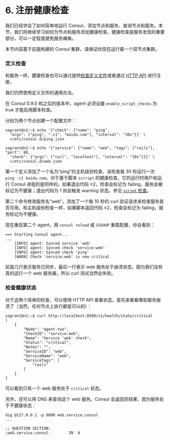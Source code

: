 # 6. 注册健康检查

我们已经学会了如何简单地运行 Consul、添加节点和服务、查询节点和服务。本节，我们将继续学习如何为节点和服务添加健康检查。健康检查是服务发现的重要部分，可以一定程度避免服务瘫痪。

本节内容基于前面构建的 Consul 集群，请保证你现在运行着一个双节点集群。

### 定义检查

和服务一样，健康检查也可以通过提供[检查定义文件](https://consul.io/docs/agent/checks.html)或者通过 [HTTP API](https://consul.io/api/health.html) 进行注册。

我们仍然使用定义文件的通用办法。

在 Consul 0.9.0 和之后的版本中，agent 必须设置 `enable_script_checks` 为 true 才能启用脚本检查。

分别为两个节点创建一个配置文件：

```text
vagrant@n2:~$ echo '{"check": {"name": "ping",
  "args": ["ping", "-c1", "baidu.com"], "interval": "30s"}}' \
  >/etc/consul.d/ping.json

vagrant@n2:~$ echo '{"service": {"name": "web", "tags": ["rails"], "port": 80,
  "check": {"args": ["curl", "localhost"], "interval": "10s"}}}' \
  >/etc/consul.d/web.json
```

第一个定义添加了一个名为“ping”的主机级别检查，该检查每 30 秒运行一次 `ping -c1 baidu.com`。对于基于脚本 `sccript` 的健康检查，它的运行时用户和运行 Consul 进程的是同样的。如果退出代码 ≥2，检查会标记为 failing，服务会被标记为不健康；退出代码为 1 则会触发 warning 状态。参见 [`script` 检查](https://kingfree.gitbook.io/consul/agent/checks)。

第二个命令修改服务名“web”，添加了一个每 10 秒的 curl 验证请求来检查服务是否可用。和主机级别检查一样，如果脚本返回代码 ≥2，检查会标记为 failing，服务标记为不健康。

现在重启第二个 agent，用 `consul reload` 或 `SIGHUP` 重载配置，你会看到：

```text
==> Starting Consul agent...
...
    [INFO] agent: Synced service 'web'
    [INFO] agent: Synced check 'service:web'
    [INFO] agent: Synced check 'ping'
    [WARN] Check 'service:web' is now critical
```

前面几行表示服务已同步，最后一行表示 web 服务处于崩溃状态。因为我们没有真的运行一个 web 服务器，所以 curl 测试当然会失败。

### 检查健康状态

对于这两个简单的检查，可以使用 HTTP API 查看状态。首先来看看哪些服务崩溃了（当然，任何节点上执行都是可以的）：

```text
vagrant@n1:~$ curl http://localhost:8500/v1/health/state/critical
[
    {
        "Node": "agent-two",
        "CheckID": "service:web",
        "Name": "Service 'web' check",
        "Status": "critical",
        "Notes": "",
        "ServiceID": "web",
        "ServiceName": "web",
        "ServiceTags": [
            "rails"
        ]
    }
]
```

可以看到只有一个 web 服务处于 `critical` 状态。

另外，还可以用 DNS 来查询这个 web 服务。Consul 会返回空结果，因为服务处于不健康状态：

```text
dig @127.0.0.1 -p 8600 web.service.consul
...

;; QUESTION SECTION:
;web.service.consul.        IN  A
```

